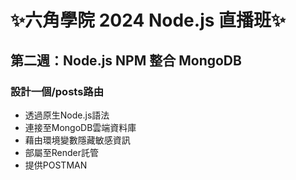 # ✨六角學院 2024 Node.js 直播班✨
## 第二週：Node.js NPM 整合 MongoDB
### 設計一個/posts路由

* 透過原生Node.js語法
* 連接至MongoDB雲端資料庫
* 藉由環境變數隱藏敏感資訊
* 部屬至Render託管
* 提供POSTMAN
